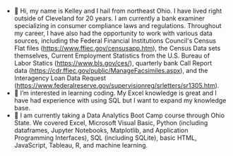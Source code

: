 - 👋 Hi, my name is Kelley and I hail from northeast Ohio. I have lived right outside of Cleveland for 20 years.  I am currently a bank examiner specializing in consumer compliance laws and regulations.  Throughout my career, I have also had the opportunity to work with various data sources, including the Federal Financial Institutions Council's Census Flat files (https://www.ffiec.gov/censusapp.htm), the Census Data sets themselves, Current Employment Statistics from the U.S. Bureau of Labor Statics (https://www.bls.gov/ces/), quarterly bank Call Report data (https://cdr.ffiec.gov/public/ManageFacsimiles.aspx), and the Interagency Loan Data Request (https://www.federalreserve.gov/supervisionreg/srletters/sr1305.htm).
- 👀 I’m interested in learning coding. My Excel knowledge is great and I have had experience with using SQL but I want to expand my knowledge base. 
- 🌱 I am currently taking a Data Analytics Boot Camp course through Ohio State.  We covered Excel, Microsoft Visual Basic, Python (including dataframes, Jupyter Notebooks, Matplotlib, and Application Programming Interfaces), SQL (including SQLite), basic HTML, JavaScript, Tableau, R, and machine learning.    


<!---
clevkelz/clevkelz is a ✨ special ✨ repository because its `README.md` (this file) appears on your GitHub profile.
You can click the Preview link to take a look at your changes.
--->
